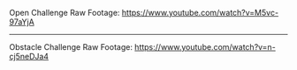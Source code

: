 Open Challenge Raw Footage: https://www.youtube.com/watch?v=M5vc-97aYjA

***

Obstacle Challenge Raw Footage: https://www.youtube.com/watch?v=n-cj5neDJa4
